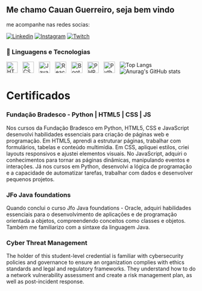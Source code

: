 ## Me chamo Cauan Guerreiro, seja bem vindo

me acompanhe nas redes socias:
 
[![Linkedin](https://img.shields.io/badge/LinkedIn-0077B5?style=for-the-badge&logo=linkedin&logoColor=white)](https://www.linkedin.com/in/cauanguerreiro/)
[![Instagram](https://img.shields.io/badge/Instagram-E4405F?style=for-the-badge&logo=instagram&logoColor=white)](https://instagram.com/cauanguerreiro)
[![Twitch](https://img.shields.io/badge/Twitch-9146FF?style=for-the-badge&logo=twitch&logoColor=white)](https://www.twitch.tv/cauanmguerreiro)


### 🤖 Linguagens e Tecnologias

<img 
    align="left" 
    alt="HTML"
    title="HTML" 
    width="30px" 
    style="padding-right: 10px;" 
    src="https://cdn.jsdelivr.net/gh/devicons/devicon@latest/icons/html5/html5-original.svg" 
/>
<img 
    align="left" 
    alt="CSS" 
    title="CSS"
    width="30px" 
    style="padding-right: 10px;" 
    src="https://cdn.jsdelivr.net/gh/devicons/devicon@latest/icons/css3/css3-original.svg" 
/>
<img 
    align="left" 
    alt="JavaScript" 
    title="JavaScript"
    width="30px" 
    style="padding-right: 10px;" 
    src="https://cdn.jsdelivr.net/gh/devicons/devicon@latest/icons/javascript/javascript-original.svg" 
/>
<img 
    align="left" 
    alt="React"
    title="React" 
    width="30px" 
    style="padding-right: 10px;" 
    src="https://cdn.jsdelivr.net/gh/devicons/devicon@latest/icons/react/react-original.svg" 
/>

<img 
    align="left" 
    alt="Bootstrap"
    title="Bootstrap" 
    width="30px" 
    style="padding-right: 10px;" 
    src="https://cdn.jsdelivr.net/gh/devicons/devicon@latest/icons/bootstrap/bootstrap-original.svg" 
/>
<img 
    align="left" 
    alt="PHP" 
    title="PHP"
    width="30px" 
    style="padding-right: 10px;" 
    src="https://cdn.jsdelivr.net/gh/devicons/devicon@latest/icons/php/php-original.svg" 
/>
<img 
    align="left" 
    alt="Python" 
    title="Python"
    width="30px" 
    style="padding-right: 10px;" 
    src="https://cdn.jsdelivr.net/gh/devicons/devicon@latest/icons/python/python-original.svg" 
/>





 
  
![Top Langs](https://github-readme-stats.vercel.app/api/top-langs/?username=cauanmguerreiro&layout=compact)   ![Anurag's GitHub stats](https://github-readme-stats.vercel.app/api?username=cauanmguerreiro&show_icons=true&theme=radical) 


# Certificados


### Fundação Bradesco - Python | HTML5 | CSS | JS


Nos cursos da Fundação Bradesco em Python, HTML5, CSS e JavaScript desenvolvi habilidades essenciais para criação de páginas web e programação. Em HTML5, aprendi a estruturar páginas, trabalhar com formulários, tabelas e conteúdo multimídia. Em CSS, apliquei estilos, criei layouts responsivos e ajustei elementos visuais. No JavaScript, adquiri o conhecimentos para tornar as páginas dinâmicas, manipulando eventos e interações. Já nos cursos em Python, desenvolvi a lógica de programação e a capacidade de automatizar tarefas, trabalhar com dados e desenvolver pequenos projetos.

### JFo Java foundations


Quando conclui o curso Jfo Java foundations - Oracle, adquiri habilidades essenciais para o desenvolvimento de aplicações e de programação orientada a objetos, compreendendo conceitos como classes e objetos. Também me familiarizo com a sintaxe da linguagem Java.

### Cyber Threat Management

The holder of this student-level credential is familiar with cybersecurity policies and governance to ensure an organization complies with ethics standards and legal and regulatory frameworks. They understand how to do a network vulnerability assessment and create a risk management plan, as well as post-incident response.

